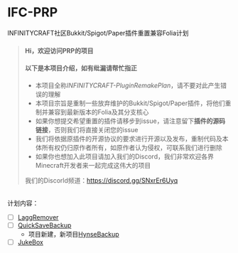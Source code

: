 # IFC-PRP
INFINITYCRAFT社区Bukkit/Spigot/Paper插件重置兼容Folia计划
> #### Hi，欢迎访问PRP的项目
> #### 以下是本项目介绍，如有纰漏请帮忙指正
>
> - 本项目全称*INFINITYCRAFT-PluginRemakePlan*，请不要对此产生错误的理解
> - 本项目宗旨是重制一些放弃维护的Bukkit/Spigot/Paper插件，将他们重制并兼容到最新版本的Folia及其分支核心
> - 如果你想提交希望重置的插件请移步到issue，请注意留下**插件的源码链接**，否则我们将直接关闭您的issue
> - 我们将依据原插件的开源协议的要求进行开源以及发布，重制代码及本体所有权仍归原作者所有，如原作者认为侵权，可联系我们进行删除
> - 如果你也想加入此项目请加入我们的Discord，我们非常欢迎各界Minecraft开发者来一起完成这伟大的项目
>
>  我们的Discorld频道：https://discord.gg/SNxrEr6Uyq<br>
<br>
计划内容：  

- [ ] [LaggRemover](https://www.spigotmc.org/resources/laggremover.6149/)
- [ ] [QuickSaveBackup](https://github.com/rockyhawk64/QuickSaveBackups)
  - 项目新建，新项目[HynseBackup](https://github.com/MidnightTale/HynseBackup)
- [ ] [JukeBox](https://github.com/SkytAsul/JukeBox/issues/46#issuecomment-1537447821)
